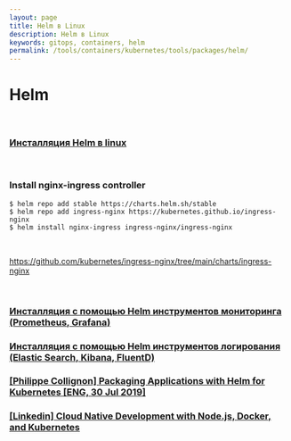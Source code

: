 ```yaml
---
layout: page
title: Helm в Linux
description: Helm в Linux
keywords: gitops, containers, helm
permalink: /tools/containers/kubernetes/tools/packages/helm/
---
```


# Helm

<br/>

### [Инсталляция Helm в linux](/tools/containers/kubernetes/tools/packages/helm/setup/)

<br/>

### Install nginx-ingress controller

```
$ helm repo add stable https://charts.helm.sh/stable
$ helm repo add ingress-nginx https://kubernetes.github.io/ingress-nginx
$ helm install nginx-ingress ingress-nginx/ingress-nginx
```

<br/>

https://github.com/kubernetes/ingress-nginx/tree/main/charts/ingress-nginx

<br/>

### [Инсталляция с помощью Helm инструментов мониторинга (Prometheus, Grafana)](/tools/containers/kubernetes/tools/monitoring/prometheus-grafana/setup/helm/)

### [Инсталляция с помощью Helm инструментов логирования (Elastic Search, Kibana, FluentD)](/tools/containers/kubernetes/tools/logging/elastic/setup/helm/)

### [[Philippe Collignon] Packaging Applications with Helm for Kubernetes [ENG, 30 Jul 2019]](https://github.com/webmakaka/Packaging-Applications-with-Helm-for-Kubernetes)

### [[Linkedin] Cloud Native Development with Node.js, Docker, and Kubernetes](https://github.com/webmakaka/Cloud-Native-Development-with-Node.js-Docker-and-Kubernetes)
